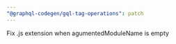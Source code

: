 ```yaml
---
"@graphql-codegen/gql-tag-operations": patch
---
```


Fix .js extension when agumentedModuleName is empty
